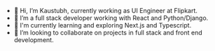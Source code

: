 - 👋 Hi, I’m Kaustubh, currently working as UI Engineer at Flipkart.
- 👀 I’m a full stack developer working with React and Python/Django.
- 🌱 I'm currently learning and exploring Next.js and Typescript.
- 💞️ I’m looking to collaborate on projects in full stack and front end development.

<!---
kaustubh-jsr/kaustubh-jsr is a ✨ special ✨ repository because its `README.md` (this file) appears on your GitHub profile.
You can click the Preview link to take a look at your changes.
--->
